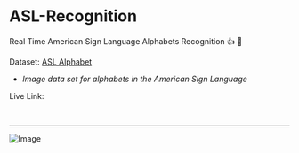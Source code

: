 # ASL-Recognition
Real Time American Sign Language Alphabets Recognition :+1: :metal:

Dataset: [ASL Alphabet](https://www.kaggle.com/datasets/grassknoted/asl-alphabet)

* _Image data set for alphabets in the American Sign Language_

Live Link: []()


&nbsp; 


***


![Image](https://mediapipe.dev/images/mobile/hand_landmarks.png)